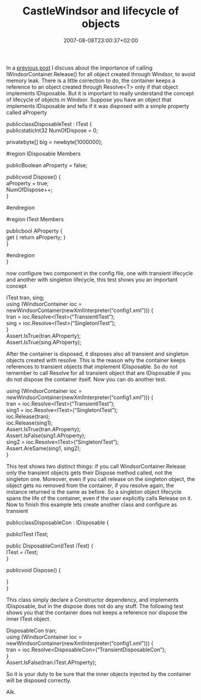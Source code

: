 ﻿---
title: "CastleWindsor and lifecycle of objects"
description: ""
date: 2007-08-08T23:00:37+02:00
draft: false
tags: [Castle]
categories: [Castle]
---
In a [previous post](http://www.nablasoft.com/Alkampfer/?p=104) I discuss about the importance of calling IWindsorContainer.Release() for all object created through Windsor, to avoid memory leak. There is a little correction to do, the container keeps a reference to an object created through Resolve&lt;T&gt; only if that object implements IDisposable. But it is important to really understand the concept of lifecycle of objects in Windsor. Suppose you have an object that implements IDisposable and tells if it was disposed with a simple property called aProperty

publicclassDisposableTest  :  ITest  {  
publicstaticInt32  NumOfDispose  =  0;  
  
privatebyte[]  big  =  newbyte[1000000];  
  
  #region  IDisposable  Members  
  
publicBoolean  aProperty  =  false;  
  
publicvoid  Dispose()  {  
        aProperty  =  true;  
        NumOfDispose++;  
  }  
  
  #endregion  
  
  #region  ITest  Members  
  
publicbool  AProperty  {  
get  {  return  aProperty;  }  
  }  
  
  #endregion  
}

now configure two component in the config file, one with transient lifecycle and another with singleton lifecycle, this test shows you an important concept

ITest  tran,  sing;  
using  (WindsorContainer  ioc  =  newWindsorContainer(newXmlInterpreter(“config1.xml”)))  {  
  tran  =  ioc.Resolve&lt;ITest&gt;(“TransientITest”);  
  sing  =  ioc.Resolve&lt;ITest&gt;(“SingletonITest”);  
}  
Assert.IsTrue(tran.AProperty);  
Assert.IsTrue(sing.AProperty);

After the container is disposed, it disposes also all transient and singleton objects created with resolve. This is the reason why the container keeps references to transient objects that implement IDisposable. So do not remember to call Resolve for all transient object that are IDisposable if you do not dispose the container itself. Now you can do another test.

using  (WindsorContainer  ioc  =  newWindsorContainer(newXmlInterpreter(“config1.xml”)))  {  
  tran  =  ioc.Resolve&lt;ITest&gt;(“TransientITest”);  
  sing1  =  ioc.Resolve&lt;ITest&gt;(“SingletonITest”);  
  ioc.Release(tran);  
  ioc.Release(sing1);  
Assert.IsTrue(tran.AProperty);  
Assert.IsFalse(sing1.AProperty);  
  sing2  =  ioc.Resolve&lt;ITest&gt;(“SingletonITest”);  
Assert.AreSame(sing1,  sing2);  
}

This test shows two distinct things: if you call WindsorContainer.Release only the transient objects gets their Dispose method called, not the singleton one. Moreover, even if you call release on the singleton object, the object gets no removed from the container, if you resolve again, the instance returned is the same as before. So a singleton object lifecycle spans the life of the container, even if the user explicitly calls Release on it. Now to finish this example lets create another class and configure as transient

publicclassDisposableCon  :  IDisposable  {  
  
publicITest  ITest;  
  
public  DisposableCon(ITest  iTest)  {  
        ITest  =  iTest;  
  }  
  
publicvoid  Dispose()  {  
  
  }  
  }

This class simply declare a Constructor dependency, and implements IDisposable, but in the dispose does not do any stuff. The following test shows you that the container does not keeps a reference nor dispose the inner ITest object.

DisposableCon  tran;  
using  (WindsorContainer  ioc  =  newWindsorContainer(newXmlInterpreter(“config1.xml”)))  {  
  tran  =  ioc.Resolve&lt;DisposableCon&gt;(“TransientDisposableCon”);  
}  
Assert.IsFalse(tran.ITest.AProperty);

So it is your duty to be sure that the inner objects injected by the container will be disposed correctly.

Alk.
